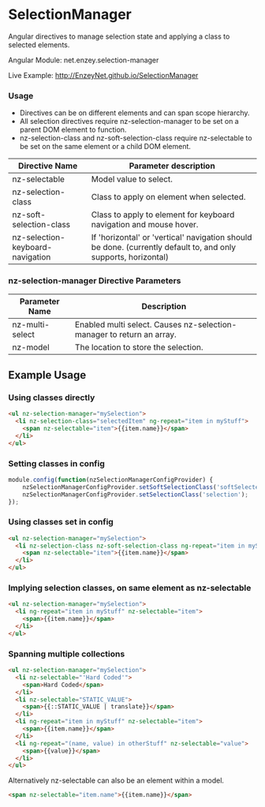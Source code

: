 SelectionManager
================

Angular directives to manage selection state and applying a class to selected elements.

Angular Module: net.enzey.selection-manager

Live Example: http://EnzeyNet.github.io/SelectionManager

### Usage
* Directives can be on different elements and can span scope hierarchy.
* All selection directives require nz-selection-manager to be set on a parent DOM element to function.
* nz-selection-class and nz-soft-selection-class require nz-selectable to be set on the same element or a child DOM element.

| Directive Name | Parameter description |
| -------- | ---------------- |
| nz-selectable | Model value to select.
| nz-selection-class | Class to apply on element when selected.
| nz-soft-selection-class | Class to apply to element for keyboard navigation and mouse hover.
| nz-selection-keyboard-navigation | If 'horizontal' or 'vertical' navigation should be done. (currently default to, and only supports, horizontal)

### nz-selection-manager Directive Parameters

| Parameter Name | Description |
| -------------- | ----------- |
| nz-multi-select | Enabled multi select. Causes nz-selection-manager to return an array.
| nz-model | The location to store the selection.

## Example Usage

### Using classes directly
```html
<ul nz-selection-manager="mySelection">
  <li nz-selection-class="selectedItem" ng-repeat="item in myStuff">
    <span nz-selectable="item">{{item.name}}</span>
  </li>
</ul>
```

### Setting classes in config
```javascript
module.config(function(nzSelectionManagerConfigProvider) {
	nzSelectionManagerConfigProvider.setSoftSelectionClass('softSelected');
	nzSelectionManagerConfigProvider.setSelectionClass('selection');
});
```

### Using classes set in config
```html
<ul nz-selection-manager="mySelection">
  <li nz-selection-class nz-soft-selection-class ng-repeat="item in myStuff">
    <span nz-selectable="item">{{item.name}}</span>
  </li>
</ul>
```

### Implying selection classes, on same element as nz-selectable
```html
<ul nz-selection-manager="mySelection">
  <li ng-repeat="item in myStuff" nz-selectable="item">
    <span>{{item.name}}</span>
  </li>
</ul>
```

### Spanning multiple collections
```html
<ul nz-selection-manager="mySelection">
  <li nz-selectable="'Hard Coded'">
    <span>Hard Coded</span>
  </li>
  <li nz-selectable="STATIC_VALUE">
    <span>{{::STATIC_VALUE | translate}}</span>
  </li>
  <li ng-repeat="item in myStuff" nz-selectable="item">
    <span>{{item.name}}</span>
  </li>
  <li ng-repeat="(name, value) in otherStuff" nz-selectable="value">
    <span>{{value}}</span>
  </li>
</ul>
```

Alternatively nz-selectable can also be an element within a model.
```html
<span nz-selectable="item.name">{{item.name}}</span>
```
